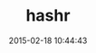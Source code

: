 ---
layout: post
title:  "hashr"
repo:   "svenfuchs/hashr"
date:   2015-02-18 10:44:43
gemurl: http://github.com/svenfuchs/hashr
---